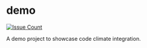 # demo

[![Issue Count](https://codeclimate.com/github/HaxeCheckstyle/demo/badges/issue_count.svg)](https://codeclimate.com/github/HaxeCheckstyle/demo/issues)

A demo project to showcase code climate integration.
